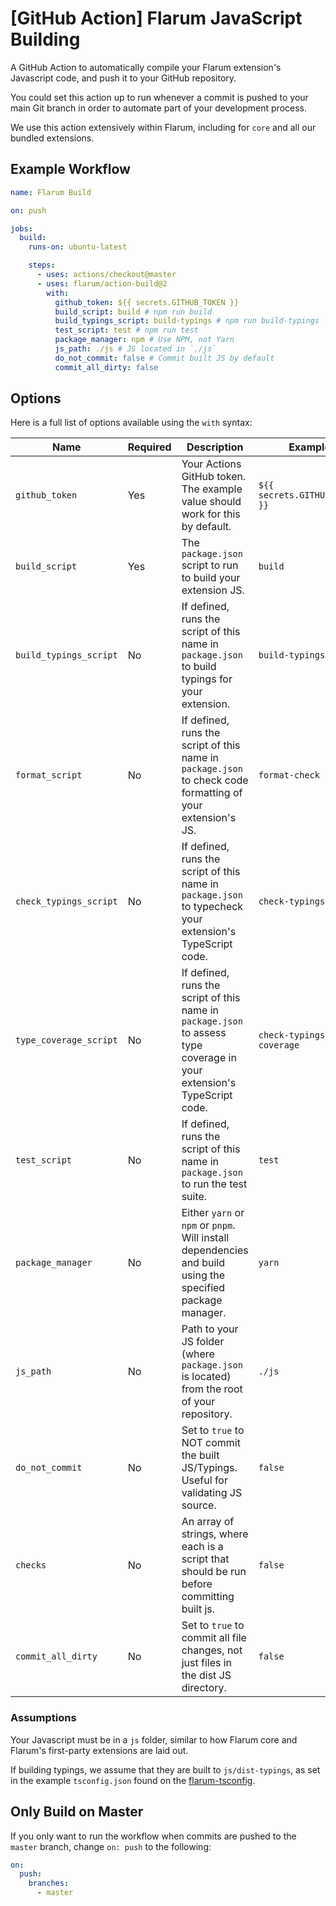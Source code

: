 # [GitHub Action] Flarum JavaScript Building

A GitHub Action to automatically compile your Flarum extension's Javascript code, and push it to your GitHub repository.

You could set this action up to run whenever a commit is pushed to your main Git branch in order to automate part of your development process.

We use this action extensively within Flarum, including for `core` and all our bundled extensions.

## Example Workflow

```yml
name: Flarum Build

on: push

jobs:
  build:
    runs-on: ubuntu-latest

    steps:
      - uses: actions/checkout@master
      - uses: flarum/action-build@2
        with:
          github_token: ${{ secrets.GITHUB_TOKEN }}
          build_script: build # npm run build
          build_typings_script: build-typings # npm run build-typings
          test_script: test # npm run test
          package_manager: npm # Use NPM, not Yarn
          js_path: ./js # JS located in `./js`
          do_not_commit: false # Commit built JS by default
          commit_all_dirty: false
```

## Options

Here is a full list of options available using the `with` syntax:

| Name                   | Required | Description                                                                                                             | Example                       | Default |
|------------------------| -------- |-------------------------------------------------------------------------------------------------------------------------|-------------------------------| ------- |
| `github_token`         | Yes      | Your Actions GitHub token. The example value should work for this by default.                                           | `${{ secrets.GITHUB_TOKEN }}` | None    |
| `build_script`         | Yes      | The `package.json` script to run to build your extension JS.                                                            | `build`                       | `build` |
| `build_typings_script` | No       | If defined, runs the script of this name in `package.json` to build typings for your extension.                         | `build-typings`               | Unset   |
| `format_script`        | No       | If defined, runs the script of this name in `package.json` to check code formatting of your extension's JS.             | `format-check`                | Unset   |
| `check_typings_script` | No       | If defined, runs the script of this name in `package.json` to typecheck your extension's TypeScript code.               | `check-typings`               | Unset   |
| `type_coverage_script` | No       | If defined, runs the script of this name in `package.json` to assess type coverage in your extension's TypeScript code. | `check-typings-coverage`      | Unset   |
| `test_script`          | No       | If defined, runs the script of this name in `package.json` to run the test suite.                                       | `test`                        | Unset   |
| `package_manager`      | No       | Either `yarn` or `npm` or `pnpm`. Will install dependencies and build using the specified package manager.              | `yarn`                        | `npm`   |
| `js_path`              | No       | Path to your JS folder (where `package.json` is located) from the root of your repository.                              | `./js`                        | `./js`  |
| `do_not_commit`        | No       | Set to `true` to NOT commit the built JS/Typings. Useful for validating JS source.                                      | `false`                       | `false` |
| `checks`               | No       | An array of strings, where each is a script that should be run before committing built js.                              | `false`                       | `false` |
| `commit_all_dirty`     | No       | Set to `true` to commit all file changes, not just files in the dist JS directory.                                      | `false`                       | `false` |

### Assumptions

Your Javascript must be in a `js` folder, similar to how Flarum core and Flarum's first-party extensions are laid out.

If building typings, we assume that they are built to `js/dist-typings`, as set in the example `tsconfig.json` found on the [flarum-tsconfig](https://github.com/flarum/flarum-tsconfig).

## Only Build on Master

If you only want to run the workflow when commits are pushed to the `master` branch, change `on: push` to the following:

```yml
on:
  push:
    branches:
      - master
```
